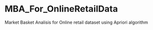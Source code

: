 # MBA_For_OnlineRetailData
Market Basket Analisis for Online retail dataset using Apriori algorithm 
